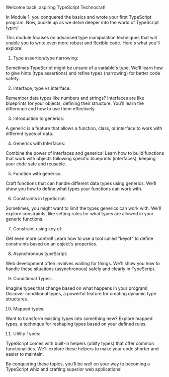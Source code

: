 Welcome back, aspiring TypeScript Technocrat!



In Module 1, you conquered the basics and wrote your first TypeScript program. Now, buckle up as we delve deeper into the world of TypeScript types!



This module focuses on advanced type manipulation techniques that will enable you to write even more robust and flexible code. Here's what you'll explore:



1. Type assertion/type narrowing:



 Sometimes TypeScript might be unsure of a variable's type. We'll learn how to give hints (type assertions) and refine types (narrowing) for better code safety.



2. Interface, type vs interface: 



Remember data types like numbers and strings? Interfaces are like blueprints for your objects, defining their structure. You'll learn the difference and how to use them effectively.



3. Introduction to generics: 



A generic is a feature that allows a function, class, or interface to work with different types of data.



4. Generics with Interfaces:



 Combine the power of interfaces and generics! Learn how to build functions that work with objects following specific blueprints (interfaces), keeping your code safe and reusable.



5. Function with generics: 



Craft functions that can handle different data types using generics. We'll show you how to define what types your functions can work with.



6. Constraints in typeScript:



 Sometimes, you might want to limit the types generics can work with. We'll explore constraints, like setting rules for what types are allowed in your generic functions.





7. Constraint using key of: 



Get even more control! Learn how to use a tool called "keyof" to define constraints based on an object's properties.



8. Asynchronous typeScript:



 Web development often involves waiting for things. We'll show you how to handle these situations (asynchronous) safely and clearly in TypeScript.



9. Conditional Types:



 Imagine types that change based on what happens in your program! Discover conditional types, a powerful feature for creating dynamic type structures.



10. Mapped types: 



Want to transform existing types into something new? Explore mapped types, a technique for reshaping types based on your defined rules.



11. Utility Types: 



TypeScript comes with built-in helpers (utility types) that offer common functionalities. We'll explore these helpers to make your code shorter and easier to maintain.



By conquering these topics, you'll be well on your way to becoming a TypeScript whiz and crafting superior web applications!